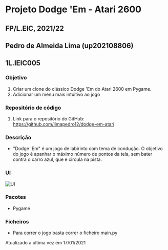 # Projeto Dodge 'Em - Atari 2600
## FP/L.EIC, 2021/22
## Pedro de Almeida Lima (up202108806)
## 1L.IEIC005

### Objetivo

1. Criar um clone do clássico Dodge 'Em do Atari 2600 em Pygame.
2. Adicionar um menu mais intuitivo ao jogo

### Repositório de código

1) Link para o repositório do GitHub: https://github.com/limapedro12/dodge-em-atari

### Descrição

- "Dodge 'Em" é um jogo de labirinto com tema de condução. O objetivo do jogo é apanhar o máximo número de pontos da tela, sem bater contra o carro azul, que e circula na pista.

### UI

![UI](https://www.retroplace.com/pics/atari2600/ingames/4705--dodge-em.png)

### Pacotes

- Pygame

### Ficheiros
- Para correr o jogo basta correr o ficheiro main.py

Atualizado a última vez em 17/01/2021

